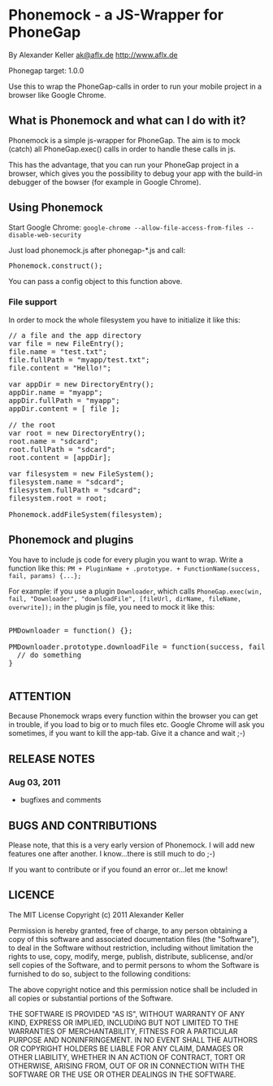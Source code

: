 # Phonemock - a JS-Wrapper for PhoneGap #
By Alexander Keller
   ak@aflx.de
   http://www.aflx.de
 
   Phonegap target: 1.0.0

Use this to wrap the PhoneGap-calls in order to run your mobile project in
a browser like Google Chrome.

## What is Phonemock and what can I do with it? ##
 
Phonemock is a simple js-wrapper for PhoneGap. 
The aim is to mock (catch) all PhoneGap.exec() calls in order to handle these calls in js. 

This has the advantage, that you can run your PhoneGap project in a browser, which gives you
the possibility to debug your app with the build-in debugger of the bowser (for example 
in Google Chrome).

## Using Phonemock ##

Start Google Chrome: `google-chrome --allow-file-access-from-files --disable-web-security`

Just load phonemock.js after phonegap-*.js and call:

<pre>
Phonemock.construct();
</pre>

You can pass a config object to this function above.

### File support ###

In order to mock the whole filesystem you have to initialize it like this:

<pre>
// a file and the app directory
var file = new FileEntry();
file.name = "test.txt";
file.fullPath = "myapp/test.txt";
file.content = "Hello!";

var appDir = new DirectoryEntry();
appDir.name = "myapp";
appDir.fullPath = "myapp";
appDir.content = [ file ];

// the root
var root = new DirectoryEntry();
root.name = "sdcard";
root.fullPath = "sdcard";
root.content = [appDir];

var filesystem = new FileSystem();
filesystem.name = "sdcard";
filesystem.fullPath = "sdcard";
filesystem.root = root;

Phonemock.addFileSystem(filesystem);
</pre>

## Phonemock and plugins ##

You have to include js code for every plugin you want to wrap.
Write a function like this: 
`PM + PluginName + .prototype. + FunctionName(success, fail, params) {...};`

For example: if you use a plugin `Downloader`, which calls 
`PhoneGap.exec(win, fail, "Downloader", "downloadFile", [fileUrl, dirName, fileName, overwrite]);`
in the plugin js file, you need to mock it like this:

<pre>

PMDownloader = function() {};

PMDownloader.prototype.downloadFile = function(success, fail, params) {
  // do something
}

</pre>

## ATTENTION ##

Because Phonemock wraps every function within the browser you can get in trouble, if
you load to big or to much files etc.
Google Chrome will ask you sometimes, if you want to kill the app-tab. Give it a
chance and wait ;-) 

## RELEASE NOTES ##

### Aug 03, 2011 ###

* bugfixes and comments

## BUGS AND CONTRIBUTIONS ##

Please note, that this is a very early version of Phonemock. I will add new features one 
after another. I know...there is still much to do ;-)

If you want to contribute or if you found an error or...let me know!

## LICENCE ##

The MIT License
Copyright (c) 2011 Alexander Keller

Permission is hereby granted, free of charge, to any person obtaining a copy of this 
software and associated documentation files (the "Software"), to deal in the Software 
without restriction, including without limitation the rights to use, copy, modify, 
merge, publish, distribute, sublicense, and/or sell copies of the Software, and to 
permit persons to whom the Software is furnished to do so, subject to the following 
conditions:

The above copyright notice and this permission notice shall be included in all copies 
or substantial portions of the Software.

THE SOFTWARE IS PROVIDED "AS IS", WITHOUT WARRANTY OF ANY KIND, EXPRESS OR IMPLIED, 
INCLUDING BUT NOT LIMITED TO THE WARRANTIES OF MERCHANTABILITY, FITNESS FOR A PARTICULAR 
PURPOSE AND NONINFRINGEMENT. IN NO EVENT SHALL THE AUTHORS OR COPYRIGHT HOLDERS BE 
LIABLE FOR ANY CLAIM, DAMAGES OR OTHER LIABILITY, WHETHER IN AN ACTION OF CONTRACT, 
TORT OR OTHERWISE, ARISING FROM, OUT OF OR IN CONNECTION WITH THE SOFTWARE OR THE USE 
OR OTHER DEALINGS IN THE SOFTWARE.
